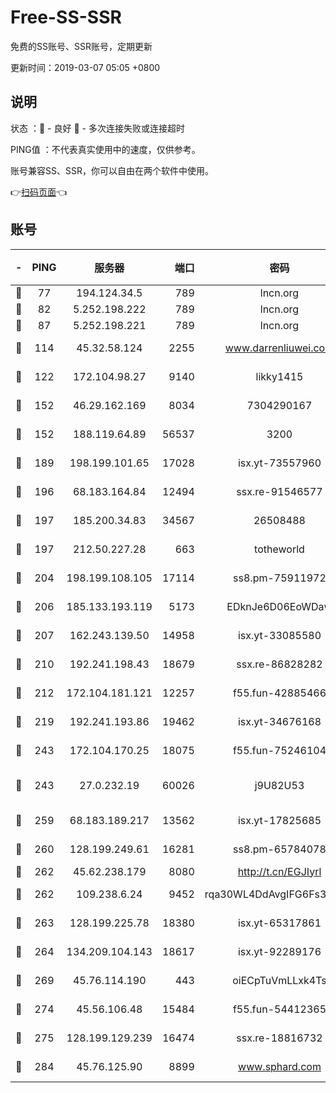 # Free-SS-SSR

免费的SS账号、SSR账号，定期更新

更新时间：2019-03-07 05:05 +0800

## 说明

状态     ：🙂 - 良好 🙁 - 多次连接失败或连接超时

PING值   ：不代表真实使用中的速度，仅供参考。

账号兼容SS、SSR，你可以自由在两个软件中使用。

👉[扫码页面](https://liesauer.github.io/Free-SS-SSR/)👈

## 账号

|-|PING|服务器|端口|密码|加密方式|区域|
|:----:|:----:|:-----:|-----:|:----:|:----:|:----:|
|🙂|77|194.124.34.5|789|lncn.org|rc4|JP|
|🙂|82|5.252.198.222|789|lncn.org|rc4|JP|
|🙂|87|5.252.198.221|789|lncn.org|rc4|JP|
|🙂|114|45.32.58.124|2255|www.darrenliuwei.com|aes-256-cfb|JP|
|🙂|122|172.104.98.27|9140|likky1415|aes-256-cfb|JP|
|🙂|152|46.29.162.169|8034|7304290167|aes-256-cfb|RU|
|🙂|152|188.119.64.89|56537|3200|aes-256-cfb|RU|
|🙂|189|198.199.101.65|17028|isx.yt-73557960|aes-256-cfb|US|
|🙂|196|68.183.164.84|12494|ssx.re-91546577|aes-256-cfb|US|
|🙂|197|185.200.34.83|34567|26508488|aes-256-cfb|US|
|🙂|197|212.50.227.28|663|totheworld|aes-256-cfb|US|
|🙂|204|198.199.108.105|17114|ss8.pm-75911972|aes-256-cfb|US|
|🙂|206|185.133.193.119|5173|EDknJe6D06EoWDaw|aes-256-cfb|US|
|🙂|207|162.243.139.50|14958|isx.yt-33085580|aes-256-cfb|US|
|🙂|210|192.241.198.43|18679|ssx.re-86828282|aes-256-cfb|US|
|🙂|212|172.104.181.121|12257|f55.fun-42885466|aes-256-cfb|SG|
|🙂|219|192.241.193.86|19462|isx.yt-34676168|aes-256-cfb|US|
|🙂|243|172.104.170.25|18075|f55.fun-75246104|aes-256-cfb|SG|
|🙂|243|27.0.232.19|60026|j9U82U53|xchacha20-ietf-poly1305|HK|
|🙂|259|68.183.189.217|13562|isx.yt-17825685|aes-256-cfb|SG|
|🙂|260|128.199.249.61|16281|ss8.pm-65784078|aes-256-cfb|SG|
|🙂|262|45.62.238.179|8080|http://t.cn/EGJIyrl|rc4-md5|CA|
|🙂|262|109.238.6.24|9452|rqa30WL4DdAvgIFG6Fs3znzTa|aes-256-cfb|FR|
|🙂|263|128.199.225.78|18380|isx.yt-65317861|aes-256-cfb|SG|
|🙂|264|134.209.104.143|18617|isx.yt-92289176|aes-256-cfb|SG|
|🙂|269|45.76.114.190|443|oiECpTuVmLLxk4Ts|aes-256-cfb|AU|
|🙂|274|45.56.106.48|15484|f55.fun-54412365|aes-256-cfb|US|
|🙂|275|128.199.129.239|16474|ssx.re-18816732|aes-256-cfb|SG|
|🙂|284|45.76.125.90|8899|www.sphard.com|aes-256-cfb|AU|
